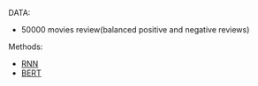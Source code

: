 DATA:
-  50000 movies review(balanced positive and negative reviews)

Methods:
  -  [RNN](https://towardsdatascience.com/sentiment-analysis-using-lstm-step-by-step-50d074f09948)
  -  [BERT](https://github.com/google-research/bert/blob/master/predicting_movie_reviews_with_bert_on_tf_hub.ipynb)

